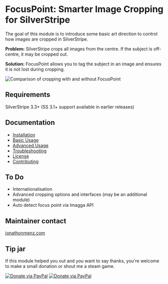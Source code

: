 # FocusPoint: Smarter Image Cropping for SilverStripe

The goal of this module is to introduce some basic art direction to control how images are cropped in SilverStripe.

**Problem:** SilverStripe crops all images from the centre. If the subject is off-centre, it may be cropped out.

**Solution:** FocusPoint allows you to tag the subject in an image and ensures it is not lost during cropping.

![Comparison of cropping with and without FocusPoint](screenshots/comparison.jpg)

## Requirements

SilverStripe 3.3+ (SS 3.1+ support available in earlier releases)

## Documentation

* [Installation](docs/en/installation.md)
* [Basic Usage](docs/en/basic-usage.md)
* [Advanced Usage](docs/en/advanced-usage.md)
* [Troubleshooting](docs/en/troubleshooting.md)
* [License](license.md)
* [Contributing](contributing.md)

## To Do

 * Internationalisation
 * Advanced cropping options and interfaces (may be an additional module)
 * Auto detect focus point via Imagga API

## Maintainer contact

[jonathonmenz.com](http://jonathonmenz.com)

## Tip jar

If this module helped you out and you want to say thanks, you're welcome to make a small donation or shout me a steam game.

[![Donate via PayPal](http://jonathonmenz.com/static/github/donate_paypal.png)](https://www.paypal.com/cgi-bin/webscr?cmd=_s-xclick&hosted_button_id=Z5HEZREZSKA6A)
[![Donate via PayPal](http://jonathonmenz.com/static/github/donate_steam.png)](https://steamcommunity.com/profiles/76561198039777765/wishlist)
